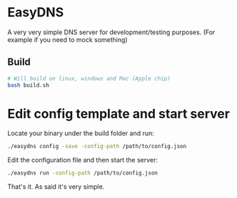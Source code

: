 # EasyDNS

A very very simple DNS server for development/testing purposes. (For example if you need to mock something)

## Build

```bash
# Will build on linux, windows and Mac (Apple chip)
bash build.sh
```

# Edit config template and start server

Locate your binary under the build folder and run:

```bash
./easydns config -save -config-path /path/to/config.json
```

Edit the configuration file and then start the server:

```bash
./easydns run -config-path /path/to/config.json
```

That's it. As said it's very simple.
